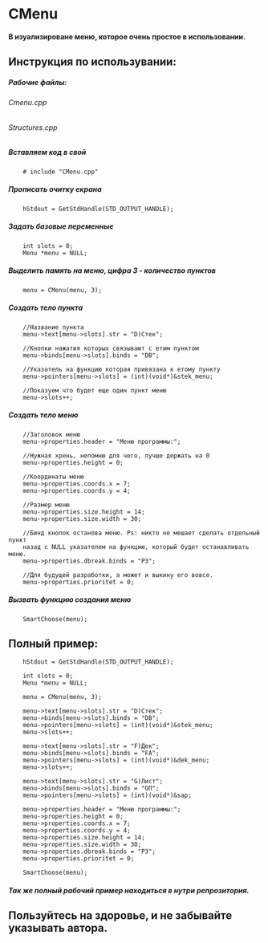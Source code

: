 # CMenu
#### В изуализироване меню, которое очень простое в использовании.
## Инструкция по использувании:
##### Рабочие файлы:
###### Cmenu.cpp
###### Structures.cpp
##### Вставляем код в свой
        # include "CMenu.cpp"
##### Прописать очитку екрана
        hStdout = GetStdHandle(STD_OUTPUT_HANDLE);
##### Задать базовые переменные
        int slots = 0;
        Menu *menu = NULL;
##### Выделить память на меню, цифра 3 - количество пунктов
        menu = CMenu(menu, 3);
##### Создать тело пункта
        //Название пункта
        menu->text[menu->slots].str = "D)Стек";
        
        //Кнопки нажатия которых связывают с етим пунктом
        menu->binds[menu->slots].binds = "DВ";
        
        //Указатель на функцию которая привязана к етому пункту
        menu->pointers[menu->slots] = (int)(void*)&stek_menu;
        
        //Показуем что будет еще один пункт меню
        menu->slots++;
##### Создать тело меню
        //Заголовок меню
        menu->properties.header = "Меню программы:";
        
        //Нужная хрень, непомню для чего, лучше держать на 0
        menu->properties.height = 0;
        
        //Координаты меню
        menu->properties.coords.x = 7;
        menu->properties.coords.y = 4;
        
        //Размер меню
        menu->properties.size.height = 14;
        menu->properties.size.width = 30;
        
        //Бинд кнопок останова меню. Ps: никто не мешает сделать отдельный пункт 
        назад с NULL указателем на функцию, который будет останавливать меню.
        menu->properties.dbreak.binds = "PЗ";
        
        //Для будущей разработки, а может и выкину его вовсе.
        menu->properties.prioritet = 0;
##### Вызвать функцию создания меню
        SmartChoose(menu);
## Полный пример:
        hStdout = GetStdHandle(STD_OUTPUT_HANDLE);
        
        int slots = 0;
        Menu *menu = NULL;

        menu = CMenu(menu, 3);

        menu->text[menu->slots].str = "D)Стек";
        menu->binds[menu->slots].binds = "DВ";
        menu->pointers[menu->slots] = (int)(void*)&stek_menu;
        menu->slots++;

        menu->text[menu->slots].str = "F)Дек";
        menu->binds[menu->slots].binds = "FА";
        menu->pointers[menu->slots] = (int)(void*)&dek_menu;
        menu->slots++;

        menu->text[menu->slots].str = "G)Лист";
        menu->binds[menu->slots].binds = "GП";
        menu->pointers[menu->slots] = (int)(void*)&sap;

        menu->properties.header = "Меню программы:";
        menu->properties.height = 0;
        menu->properties.coords.x = 7;
        menu->properties.coords.y = 4;
        menu->properties.size.height = 14;
        menu->properties.size.width = 30;
        menu->properties.dbreak.binds = "PЗ";
        menu->properties.prioritet = 0;

        SmartChoose(menu);
##### Так же полный рабочий пример находиться в нутри репрозитория.
## Пользуйтесь на здоровье, и не забывайте указывать автора.
